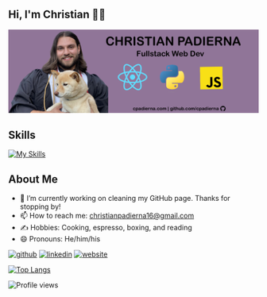 ## Hi, I'm Christian 👨‍💻

![alt text](https://github.com/cpadierna/cpadierna/blob/main/github-banner.png)

## Skills
[![My Skills](https://skillicons.dev/icons?i=py,react,js,nodejs,mongodb,postman,git,github,jsbash,express,html,css,matlab,discord,vscode)](https://skillicons.dev)

## About Me
- 🔭 I’m currently working on cleaning my GitHub page. Thanks for stopping by! 
- 📫 How to reach me: christianpadierna16@gmail.com
- ✍️ Hobbies: Cooking, espresso, boxing, and reading
- 😄 Pronouns: He/him/his 


[<img src='https://cdn.jsdelivr.net/npm/simple-icons@3.0.1/icons/github.svg' alt='github' height='40'>](https://github.com/cpadierna)  [<img src='https://cdn.jsdelivr.net/npm/simple-icons@3.0.1/icons/linkedin.svg' alt='linkedin' height='40'>](https://www.linkedin.com/in/cpadierna/)  [<img src='https://cdn.jsdelivr.net/npm/simple-icons@3.0.1/icons/icloud.svg' alt='website' height='40'>](https://www.cpadierna.com)  

[![Top Langs](https://github-readme-stats.vercel.app/api/top-langs/?username=cpadierna)](https://github.com/anuraghazra/github-readme-stats)

![Profile views](https://gpvc.arturio.dev/cpadierna) 
